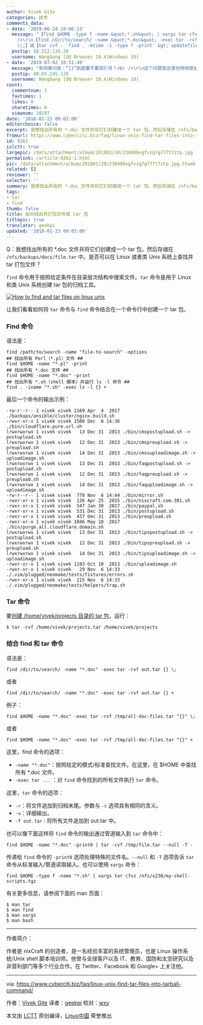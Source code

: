 ```yaml
---
author: Vivek Gite
categories: 技术
comments_data:
- date: '2019-06-24 10:06:13'
  message: "【find $HOME -type f -name &quot;*.sh&quot; | xargs tar cfvz /nfs/x230/my-shell-scripts.tgz】这种管道符方式，有时会不起作用，导致如果是时间条件的话，会不按条件，而将所有结果都输出到包中！<br
    />\r\n【find /dir/to/search/ -name &quot;*.doc&quot; -exec tar -rvf out.tar {}
    \\;】或【tar cvf - `find . -mtime -1 -type f -print` &gt; updatefiles.tar】是我首选的两种方式！！目前还没有出过错！！！"
  postip: 58.212.134.28
  username: WangGung [QQ Browser 10.4|Windows 10]
- date: '2019-07-02 10:51:49'
  message: "有同事问我：“{}”到底要不要加引号？<br />\r\n这个问题我这里也特地提出来讨论一下，怎么说呢，应该是：默认不加引号！<br />\r\n引号在Linux中，【单引号，作为字符转义符，即单引号里的为字符】，【双引号，保留变量的字符转义符，即默认情况下引号中为字符】，这里默认不加引号，不过建议大家习惯性使用【双引号】呢！！！"
  postip: 49.65.245.128
  username: WangGung [QQ Browser 10.4|Windows 10]
count:
  commentnum: 2
  favtimes: 1
  likes: 0
  sharetimes: 0
  viewnum: 10297
date: '2018-01-23 09:03:00'
editorchoice: false
excerpt: 我想找出所有的 *.doc 文件并将它们创建成一个 tar 包，然后存储在 /nfs/backups/docs/file.tar 中。
fromurl: https://www.cyberciti.biz/faq/linux-unix-find-tar-files-into-tarball-command/
id: 9262
islctt: true
largepic: /data/attachment/album/201801/20/230406vgfvzg7g777t7ztp.jpg
permalink: /article-9262-1.html
pic: /data/attachment/album/201801/20/230406vgfvzg7g777t7ztp.jpg.thumb.jpg
related: []
reviewer: ''
selector: ''
summary: 我想找出所有的 *.doc 文件并将它们创建成一个 tar 包，然后存储在 /nfs/backups/docs/file.tar 中。
tags:
- tar
- find
thumb: false
title: 如何找出并打包文件成 tar 包
titlepic: true
translator: geekpi
updated: '2018-01-23 09:03:00'
---
```


Q：我想找出所有的 \*.doc 文件并将它们创建成一个 tar 包，然后存储在 `/nfs/backups/docs/file.tar` 中。是否可以在 Linux 或者类 Unix 系统上查找并 tar 打包文件？


`find` 命令用于按照给定条件在目录层次结构中搜索文件。`tar` 命令是用于 Linux 和类 Unix 系统创建 tar 包的归档工具。


[![How to find and tar files on linux unix](/data/attachment/album/201801/20/230406vgfvzg7g777t7ztp.jpg)](https://www.cyberciti.biz/media/new/faq/2017/12/How-to-find-and-tar-files-on-linux-unix.jpg)


让我们看看如何将 `tar` 命令与 `find` 命令结合在一个命令行中创建一个 tar 包。


### Find 命令


语法是：



```
find /path/to/search -name "file-to-search" -options
## 找出所有 Perl（*.pl）文件 ##
find $HOME -name "*.pl" -print
## 找出所有 *.doc 文件 ##
find $HOME -name "*.doc" -print
## 找出所有 *.sh（shell 脚本）并运行 ls -l 命令 ##
find . -iname "*.sh" -exec ls -l {} +

```

最后一个命令的输出示例：



```
-rw-r--r-- 1 vivek vivek 1169 Apr  4  2017 ./backups/ansible/cluster/nginx.build.sh
-rwxr-xr-x 1 vivek vivek 1500 Dec  6 14:36 ./bin/cloudflare.pure.url.sh
lrwxrwxrwx 1 vivek vivek   13 Dec 31  2013 ./bin/cmspostupload.sh -> postupload.sh
lrwxrwxrwx 1 vivek vivek   12 Dec 31  2013 ./bin/cmspreupload.sh -> preupload.sh
lrwxrwxrwx 1 vivek vivek   14 Dec 31  2013 ./bin/cmssuploadimage.sh -> uploadimage.sh
lrwxrwxrwx 1 vivek vivek   13 Dec 31  2013 ./bin/faqpostupload.sh -> postupload.sh
lrwxrwxrwx 1 vivek vivek   12 Dec 31  2013 ./bin/faqpreupload.sh -> preupload.sh
lrwxrwxrwx 1 vivek vivek   14 Dec 31  2013 ./bin/faquploadimage.sh -> uploadimage.sh
-rw-r--r-- 1 vivek vivek  778 Nov  6 14:44 ./bin/mirror.sh
-rwxr-xr-x 1 vivek vivek  136 Apr 25  2015 ./bin/nixcraft.com.301.sh
-rwxr-xr-x 1 vivek vivek  547 Jan 30  2017 ./bin/paypal.sh
-rwxr-xr-x 1 vivek vivek  531 Dec 31  2013 ./bin/postupload.sh
-rwxr-xr-x 1 vivek vivek  437 Dec 31  2013 ./bin/preupload.sh
-rwxr-xr-x 1 vivek vivek 1046 May 18  2017 ./bin/purge.all.cloudflare.domain.sh
lrwxrwxrwx 1 vivek vivek   13 Dec 31  2013 ./bin/tipspostupload.sh -> postupload.sh
lrwxrwxrwx 1 vivek vivek   12 Dec 31  2013 ./bin/tipspreupload.sh -> preupload.sh
lrwxrwxrwx 1 vivek vivek   14 Dec 31  2013 ./bin/tipsuploadimage.sh -> uploadimage.sh
-rwxr-xr-x 1 vivek vivek 1193 Oct 18  2013 ./bin/uploadimage.sh
-rwxr-xr-x 1 vivek vivek   29 Nov  6 14:33 ./.vim/plugged/neomake/tests/fixtures/errors.sh
-rwxr-xr-x 1 vivek vivek  215 Nov  6 14:33 ./.vim/plugged/neomake/tests/helpers/trap.sh

```

### Tar 命令


要[创建 /home/vivek/projects 目录的 tar 包](https://www.cyberciti.biz/faq/creating-a-tar-file-linux-command-line/)，运行：



```
$ tar -cvf /home/vivek/projects.tar /home/vivek/projects

```

### 结合 find 和 tar 命令


语法是：



```
find /dir/to/search/ -name "*.doc" -exec tar -rvf out.tar {} \;

```

或者



```
find /dir/to/search/ -name "*.doc" -exec tar -rvf out.tar {} +

```

例子：



```
find $HOME -name "*.doc" -exec tar -rvf /tmp/all-doc-files.tar "{}" \;

```

或者



```
find $HOME -name "*.doc" -exec tar -rvf /tmp/all-doc-files.tar "{}" +

```

这里，find 命令的选项：


* `-name "*.doc"`：按照给定的模式/标准查找文件。在这里，在 $HOME 中查找所有 \*.doc 文件。
* `-exec tar ...` ：对 `find` 命令找到的所有文件执行 `tar` 命令。


这里，`tar` 命令的选项：


* `-r`：将文件追加到归档末尾。参数与 `-c` 选项具有相同的含义。
* `-v`：详细输出。
* `-f out.tar` : 将所有文件追加到 out.tar 中。


也可以像下面这样将 `find` 命令的输出通过管道输入到 `tar` 命令中：



```
find $HOME -name "*.doc" -print0 | tar -cvf /tmp/file.tar --null -T - 

```

传递给 `find` 命令的 `-print0` 选项处理特殊的文件名。`--null` 和 `-T` 选项告诉 `tar` 命令从标准输入/管道读取输入。也可以使用 `xargs` 命令：



```
find $HOME -type f -name "*.sh" | xargs tar cfvz /nfs/x230/my-shell-scripts.tgz

```

有关更多信息，请参阅下面的 man 页面：



```
$ man tar
$ man find
$ man xargs
$ man bash

```



---


作者简介：


作者是 nixCraft 的创造者，是一名经验丰富的系统管理员，也是 Linux 操作系统/Unix shell 脚本培训师。他曾与全球客户以及 IT、教育、国防和太空研究以及非营利部门等多个行业合作。在 Twitter、Facebook 和 Google+ 上关注他。




---


via: <https://www.cyberciti.biz/faq/linux-unix-find-tar-files-into-tarball-command/>


作者：[Vivek Gite](https://www.cyberciti.biz) 译者：[geekpi](https://github.com/geekpi) 校对：[wxy](https://github.com/wxy)


本文由 [LCTT](https://github.com/LCTT/TranslateProject) 原创编译，[Linux中国](https://linux.cn/) 荣誉推出